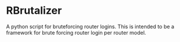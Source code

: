 # RBrutalizer
A python script for bruteforcing router logins.
This is intended to be a framework for brute forcing router login per router model.



